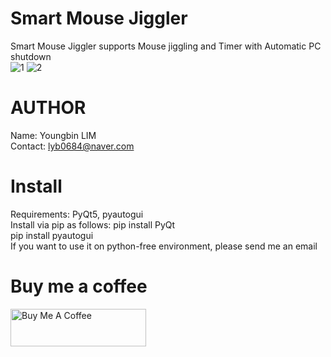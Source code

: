 # Smart Mouse Jiggler
Smart Mouse Jiggler supports Mouse jiggling and Timer with Automatic PC shutdown<br>
![1](https://github.com/YB-LIM/Mouse_jiggler_with_Timer_and_AutoPCShutdown/assets/105615106/5f567f5d-3ec0-4f8f-89c4-ef8d0ee21781)
![2](https://github.com/YB-LIM/Mouse_jiggler_with_Timer_and_AutoPCShutdown/assets/105615106/5d279ac1-b295-49de-b327-c7ae825a1c8f)


# AUTHOR
Name: Youngbin LIM<br>
Contact: lyb0684@naver.com
# Install
Requirements: PyQt5, pyautogui <br> Install via pip as follows: pip install PyQt <br>pip install pyautogui
<br> 
If you want to use it on python-free environment, please send me an email
# Buy me a coffee
<a href="https://www.buymeacoffee.com/lyb280199G" target="_blank"><img src="https://cdn.buymeacoffee.com/buttons/v2/default-yellow.png" alt="Buy Me A Coffee" style="height: 60px !important;width: 217px !important;" ></a>
